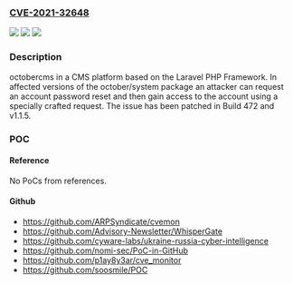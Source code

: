 ### [CVE-2021-32648](https://cve.mitre.org/cgi-bin/cvename.cgi?name=CVE-2021-32648)
![](https://img.shields.io/static/v1?label=Product&message=october&color=blue)
![](https://img.shields.io/static/v1?label=Version&message=n%2Fa&color=blue)
![](https://img.shields.io/static/v1?label=Vulnerability&message=CWE-287%3A%20Improper%20Authentication&color=brighgreen)

### Description

octobercms in a CMS platform based on the Laravel PHP Framework. In affected versions of the october/system package an attacker can request an account password reset and then gain access to the account using a specially crafted request. The issue has been patched in Build 472 and v1.1.5.

### POC

#### Reference
No PoCs from references.

#### Github
- https://github.com/ARPSyndicate/cvemon
- https://github.com/Advisory-Newsletter/WhisperGate
- https://github.com/cyware-labs/ukraine-russia-cyber-intelligence
- https://github.com/nomi-sec/PoC-in-GitHub
- https://github.com/p1ay8y3ar/cve_monitor
- https://github.com/soosmile/POC

